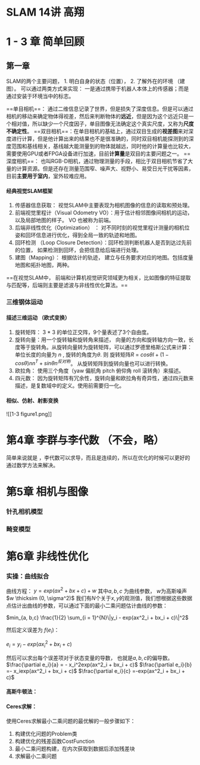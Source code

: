 
# SLAM 14讲 高翔


# 1 - 3 章 简单回顾

## 第一章 

SLAM的两个主要问题， 1. 明白自身的状态（位置）， 2. 了解外在的环境 （建图）。
可以通过两类方式来实现： 一是通过携带于机器人本体上的传感器；而是通过安装于环境当中的标志。

==单目相机==： 通过二维信息记录了世界，但是损失了深度信息。但是可以通过相机的移动来确定物体得视差，然后来判断物体的**远近**，但是因为这个远近只是一个相对值，所以缺少一个尺度因子，单目图像无法确定这个真实尺度，又称为**尺度不确定性**。
==双目相机==：在单目相机的基础上，通过双目生成的**视差图**来对深度进行计算，但是他计算出来的结果也不是很准确的，同时双目相机能探测到的深度范围和基线相关，基线越大能测量到的物体就越远，同时他的计算量也比较大， 需要使用GPU或者FPGA设备进行加速，目前**计算量**是双目的主要问题之一。
==深度相机==： 也叫RGB-D相机，通过物理测量的手段，相比于双目相机节省了大量的计算资源。但是还存在测量范围窄、噪声大、视野小、易受日光干扰等因素，目前**主要用于室内**，室外较难应用。

#### 经典视觉SLAM框架

1. 传感器信息获取： 视觉SLAM中主要表现为相机图像的信息的读取和预处理。
2. 前端视觉里程计（Visual Odometry VO）：用于估计相邻图像间相机的运动，以及局部地图的样子。 VO 也被称为前端。
3. 后端非线性优化（Optimization） ： 对不同时刻的视觉里程计测量的相机位姿和回环信息进行优化，得到全局一致的轨迹和地图。
4. 回环检测 （Loop Closure Detection）：回环检测判断机器人是否到达过先前的位置， 如果检测到回环，会把信息给后端进行处理。
5. 建图（Mapping）： 根据估计的轨迹， 建立与任务要求对应的地图。包括度量地图和拓扑地图，两种。

==在视觉SLAM中， 前端和计算机视觉研究领域更为相关，比如图像的特征提取与匹配等，后端则主要是滤波与非线性优化算法。==

### 三维钢体运动

####  描述三维运动 （欧式变换）
1. 旋转矩阵： 3 * 3 的单位正交阵，9个量表述了3个自由度。
2. 旋转向量：用一个旋转轴和旋转角来描述， 向量的方向和旋转轴方向一致，长度等于旋转角。从旋转向量转为旋转矩阵，可以通过罗德里格斯公式来计算：
 单位长度的向量为 $n$ , 旋转的角度为$\theta$.
 则 旋转矩阵$R$   = $cos\theta I + (1 - cos\theta)n n^T + sin\theta n^{反对称}$。
 从旋转矩阵到旋转向量也可以进行转换。
3. 欧拉角： 使用三个角度（yaw 偏航角 pitch 俯仰角 roll 滚转角）来描述。
4. 四元数： 因为旋转矩阵有冗余性，旋转向量和欧拉角有奇异性，通过四元数来描述，是复数域中的定义。使用前需要归一化。
#### 相似、仿射、射影变换
![[1-3 figure1.png]]

# 第4章 李群与李代数 （不会，略）

简单来说就是 ，李代数可以求导，而且是连续的，所以在优化的时候可以更好的通过数学方法来解决。


# 第5章 相机与图像

### 针孔相机模型

### 畸变模型



# 第6章 非线性优化



### 实操：曲线拟合

曲线方程： 
$y = exp(ax^2 + bx + c) + w$
其中$a, b, c$ 为曲线参数， $w$为高斯噪声 $w \thicksim (0, \sigma^2)$
我们有$N$个关于$x, y$的观测值，我们想根据这些数据点估计出曲线的参数，可以通过下面的最小二乘问题估计曲线的参数：

$min_{a, b,c} \frac{1}{2} \sum_{i = 1}^{N}\|y_i - exp(ax^2_i + bx_i + c)\|^2$

然后定义误差为 $f(e_i)$：

$e_i = y_i - exp(ax^2_i + bx_i + c)$

然后可以求出每个误差项对于状态变量的导数， 也就是$a, b, c$的偏导数。
$\frac{\partial e_i}{a} = - x_i^2exp(ax^2_i + bx_i + c)$
$\frac{\partial e_i}{b} =- x_iexp(ax^2_i + bx_i + c)$
$\frac{\partial e_i}{c} =-exp(ax^2_i + bx_i + c)$

#### 高斯牛顿法：

#### Ceres求解：

使用Ceres求解最小二乘问题的最优解的一般步骤如下：
1. 构建优化问题的Problem类
2. 构建优化的残差函数CostFunction
3. 最小二乘问题构建，在内次获取到数据后添加残差块
4. 求解最小二乘问题








